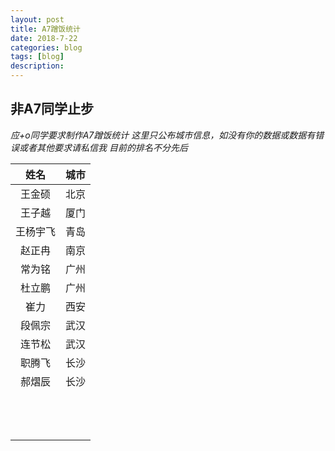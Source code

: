```yaml
---
layout: post
title: A7蹭饭统计
date: 2018-7-22
categories: blog
tags: [blog]
description:
---
```


## 非A7同学止步

*应+o同学要求制作A7蹭饭统计*
*这里只公布城市信息，如没有你的数据或数据有错误或者其他要求请私信我*
*目前的排名不分先后*

|姓名|城市|
|:---:|:---:|
|王金硕|北京|
|王子越|厦门|
|王杨宇飞|青岛|
|赵正冉|南京|
|常为铭|广州|
|杜立鹏|广州|
|崔力|西安|
|段佩宗|武汉|
|连节松|武汉|
|职腾飞|长沙|
|郝熠辰|长沙|
|||
|||
|||
|||
|||
|||
|||
|||
|||
|||
|||
|||
|||
